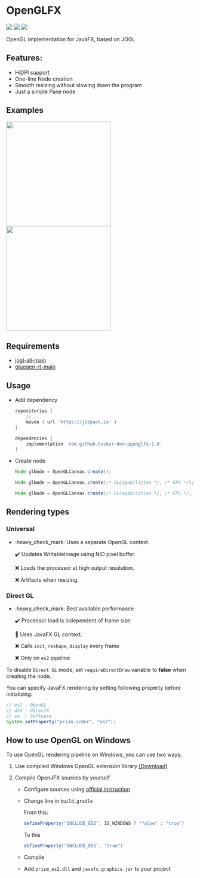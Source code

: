 # OpenGLFX
<a href="LICENSE"><img src="https://img.shields.io/github/license/husker-dev/openglfx?style=flat-square"></a>
<a href="https://jitpack.io/#husker-dev/openglfx"><img src="https://img.shields.io/jitpack/v/github/husker-dev/openglfx?style=flat-square"></a>
<a href="https://github.com/husker-dev/openglfx/releases/latest"><img src="https://img.shields.io/github/v/release/husker-dev/openglfx?style=flat-square"></a>

OpenGL implementation for JavaFX, based on JOGL

## Features:
  - HiDPI support
  - One-line Node creation
  - Smooth resizing without slowing down the program
  - Just a simple Pane node

## Examples

<p>
<img src="https://user-images.githubusercontent.com/31825139/129398976-f1317b23-5583-47e9-ab1c-d12eea54d4ab.gif" height="280"/>
<img src="https://user-images.githubusercontent.com/31825139/131416822-b90bb974-583c-48a2-ae47-8e0022fd5229.gif" height="280"/>
</p>

## Requirements
  - [jogl-all-main](https://mvnrepository.com/artifact/org.jogamp.jogl/jogl-all-main)
  - [gluegen-rt-main](https://mvnrepository.com/artifact/org.jogamp.gluegen/gluegen-rt-main)

## Usage

  - Add dependency 
  
    ```gradle
    repositories {
        // ...
        maven { url 'https://jitpack.io' }
    }
    
    dependencies {
        implementation 'com.github.husker-dev:openglfx:1.0'
    }
    ```
  - Create node
    ```java
    Node glNode = OpenGLCanvas.create();
    ```
    ```java
    Node glNode = OpenGLCanvas.create(/* GLCapabilities */, /* FPS */);
    ```
    ```java
    Node glNode = OpenGLCanvas.create(/* GLCapabilities */, /* FPS */, /* requireDirectDraw */);
    ```


## Rendering types

  ### Universal
  
  - <p>
    :heavy_check_mark: Uses a separate OpenGL context. 

    :heavy_check_mark: Updates WritableImage using NIO pixel buffer.

    :x: Loads the processor at high output resolution.

    :x: Artifacts when resizing.
    </p>
  ### Direct GL
  
  - <p>
    :heavy_check_mark: Best available performance

    :heavy_check_mark: Processor load is independent of frame size

    :large_orange_diamond: Uses JavaFX GL context. 

    :x: Calls ```init```, ```reshape```, ```display``` every frame

    :x: Only on ```es2``` pipeline
    </p>
  
To disable ```Direct GL``` mode, set ```requireDirectDraw``` variable to **false** when creating the node. 

You can specify JavaFX rendering by setting following property before initializing:
```java
// es2 - OpenGL
// d3d - DirectX
// sw  - Software
System.setProperty("prism.order", "es2");
```

## How to use OpenGL on Windows
To use OpenGL rendering pipeline on Windows, you can use two ways:
1. Use compiled Windows OpenGL extension library [[Download]](https://github.com/husker-dev/openglfx/raw/master/libs/javafx.graphics.win-es2.jar) 

2. Compile OpenJFX sources by yourself
   - Configure sources using [official instruction](https://wiki.openjdk.java.net/display/OpenJFX/Building+OpenJFX)
   - Change line in ```build.gradle``` 

      From this:
      ```Groovy
      defineProperty("INCLUDE_ES2", IS_WINDOWS ? "false" : "true")
      ```
      To this
      ```Groovy
      defineProperty("INCLUDE_ES2", "true")
      ```
    - Compile
    - Add ```prism_es2.dll``` and ```javafx.graphics.jar``` to your project
  
